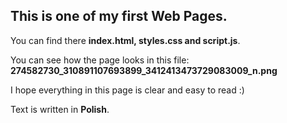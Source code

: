 ## This is one of my first Web Pages. 

You can find there **index.html, styles.css and script.js**. 

You can see how the page looks in this file: **274582730_310891107693899_3412413473729083009_n.png**

I hope everything in this page is clear and easy to read :)

Text is written in **Polish**.

